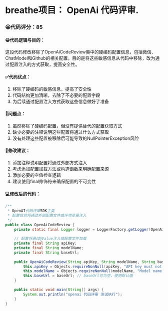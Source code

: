 # breathe项目： OpenAi 代码评审.
### 😀代码评分：85
#### 😀代码逻辑与目的：
这段代码修改移除了OpenAiCodeReview类中的硬编码配置信息，包括微信、ChatModel和Github的相关配置。目的是将这些敏感信息从代码中移除，改为通过配置注入的方式获取，提高安全性。

#### ✅代码优点：
1. 移除了硬编码的敏感信息，提高了安全性
2. 代码结构更加清晰，去除了不必要的配置字段
3. 为后续通过配置注入方式获取这些信息做好了准备

#### 🤔问题点：
1. 虽然移除了硬编码配置，但没有提供替代的配置获取方式
2. 缺少必要的注释说明这些配置将通过什么方式获取
3. 没有处理这些配置被移除后可能导致的NullPointerException风险

#### 🎯修改建议：
1. 添加注释说明配置将通过外部方式注入
2. 考虑添加配置加载方法或构造函数来明确配置来源
3. 添加必要的空值检查逻辑
4. 建议使用final修饰符来确保配置的不可变性

#### 💻修改后的代码：
```java
/**
 * OpenAI代码评审SDK主类
 * 配置信息将通过外部配置文件或环境变量注入
 */
public class OpenAiCodeReview {
    private static final Logger logger = LoggerFactory.getLogger(OpenAiCodeReview.class);
    
    // 配置将通过@Value注入或配置文件加载
    private final String apiKey;
    private final String modelName;
    private final String baseUrl;
    
    public OpenAiCodeReview(String apiKey, String modelName, String baseUrl) {
        this.apiKey = Objects.requireNonNull(apiKey, "API key must not be null");
        this.modelName = Objects.requireNonNull(modelName, "Model name must not be null");
        this.baseUrl = baseUrl; // baseUrl可为空，使用默认值
    }
    
    public static void main(String[] args) {
        System.out.println("openai 代码评审 测试执行");
    }
}
```